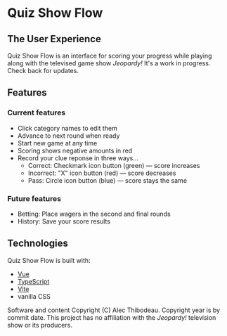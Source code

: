 # Quiz Show Flow

## The User Experience

Quiz Show Flow is an interface for scoring your progress while playing along with the televised game show *Jeopardy!* It's a work in progress. Check back for updates.

## Features

### Current features
- Click category names to edit them
- Advance to next round when ready
- Start new game at any time
- Scoring shows negative amounts in red
- Record your clue reponse in three ways&hellip;
  - Correct: Checkmark icon button (green) &mdash; score increases
  - Incorrect: "X" icon button (red) &mdash; score decreases
  - Pass: Circle icon button (blue) &mdash; score stays the same

### Future features
- Betting: Place wagers in the second and final rounds
- History: Save your score results

## Technologies

Quiz Show Flow is built with:
- [Vue](https://vuejs.org/)
- [TypeScript](https://www.typescriptlang.org/)
- [Vite](https://vite.dev/)
- vanilla CSS

Software and content Copyright (C) Alec Thibodeau. Copyright year is by commit date. This project has no affiliation with the *Jeopardy!* television show or its producers.